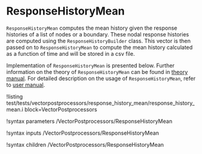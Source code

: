# ResponseHistoryMean

`ResponseHistoryMean` computes the mean history given the response histories of a list of nodes or a boundary. These nodal response histories are computed using the `ResponseHistoryBuilder` class. This vector is then passed on to `ResponseHistoryMean` to compute the mean history calculated as a function of time and will be stored in a csv file.

Implementation of `ResponseHistoryMean` is presented below. Further information on the theory of `ResponseHistoryMean` can be found in [theory manual](manuals/include/outputs/responsehistorymean-theory.md). For detailed description on the usage of `ResponseHistoryMean`, refer to [user manual](manuals/include/outputs/responsehistorymean-user.md).

!listing test/tests/vectorpostprocessors/response_history_mean/response_history_mean.i block=VectorPostprocessors

!syntax parameters /VectorPostprocessors/ResponseHistoryMean

!syntax inputs /VectorPostprocessors/ResponseHistoryMean

!syntax children /VectorPostprocessors/ResponseHistoryMean
